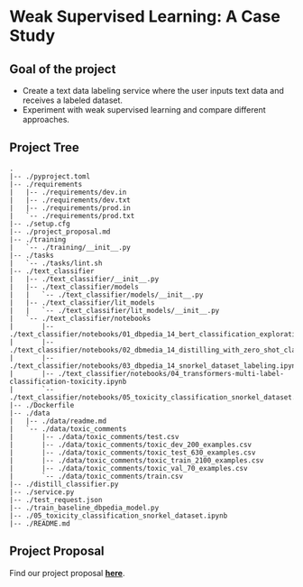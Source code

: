 # Weak Supervised Learning: A Case Study

## Goal of the project

- Create a text data labeling service where the user inputs text data and receives a labeled dataset.
- Experiment with weak supervised learning and compare different approaches.

## Project Tree

```
.
|-- ./pyproject.toml
|-- ./requirements
|   |-- ./requirements/dev.in
|   |-- ./requirements/dev.txt
|   |-- ./requirements/prod.in
|   `-- ./requirements/prod.txt
|-- ./setup.cfg
|-- ./project_proposal.md
|-- ./training
|   `-- ./training/__init__.py
|-- ./tasks
|   `-- ./tasks/lint.sh
|-- ./text_classifier
|   |-- ./text_classifier/__init__.py
|   |-- ./text_classifier/models
|   |   `-- ./text_classifier/models/__init__.py
|   |-- ./text_classifier/lit_models
|   |   `-- ./text_classifier/lit_models/__init__.py
|   `-- ./text_classifier/notebooks
|       |-- ./text_classifier/notebooks/01_dbpedia_14_bert_classification_exploration.ipynb
|       |-- ./text_classifier/notebooks/02_dbmedia_14_distilling_with_zero_shot_classification.ipynb
|       |-- ./text_classifier/notebooks/03_dbpedia_14_snorkel_dataset_labeling.ipynb
|       |-- ./text_classifier/notebooks/04_transformers-multi-label-classification-toxicity.ipynb
|       `-- ./text_classifier/notebooks/05_toxicity_classification_snorkel_dataset.ipynb
|-- ./Dockerfile
|-- ./data
|   |-- ./data/readme.md
|   `-- ./data/toxic_comments
|       |-- ./data/toxic_comments/test.csv
|       |-- ./data/toxic_comments/toxic_dev_200_examples.csv
|       |-- ./data/toxic_comments/toxic_test_630_examples.csv
|       |-- ./data/toxic_comments/toxic_train_2100_examples.csv
|       |-- ./data/toxic_comments/toxic_val_70_examples.csv
|       `-- ./data/toxic_comments/train.csv
|-- ./distill_classifier.py
|-- ./service.py
|-- ./test_request.json
|-- ./train_baseline_dbpedia_model.py
|-- ./05_toxicity_classification_snorkel_dataset.ipynb
|-- ./README.md
```

## Project Proposal

Find our project proposal **[here](https://github.com/JayThibs/Weak-Supervised-Learning-Case-Study/blob/main/project_proposal.md)**.